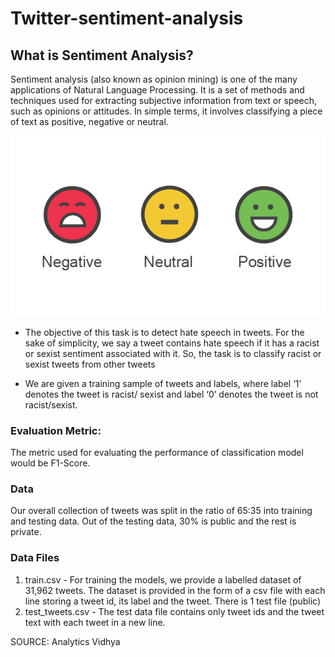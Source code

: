 # Twitter-sentiment-analysis

## What is Sentiment Analysis?
Sentiment analysis (also known as opinion mining) is one of the many applications of Natural Language Processing. It is a set of methods and techniques used for extracting subjective information from text or speech, such as opinions or attitudes. In simple terms, it involves classifying a piece of text as positive, negative or neutral.

![alt text](https://github.com/imene-swaan/Twitter-sentiment-analysis/blob/main/1549269497113.png)

- The objective of this task is to detect hate speech in tweets. For the sake of simplicity, we say a tweet contains hate speech if it has a racist or sexist sentiment associated with it. So, the task is to classify racist or sexist tweets from other tweets


- We are given a training sample of tweets and labels, where label ‘1’ denotes the tweet is racist/ sexist and label ‘0’ denotes the tweet is not racist/sexist.



### Evaluation Metric:
The metric used for evaluating the performance of classification model would be F1-Score.




### Data
Our overall collection of tweets was split in the ratio of 65:35 into training and testing data. Out of the testing data, 30% is public and the rest is private.



 
### Data Files
 
1.	train.csv - For training the models, we provide a labelled dataset of 31,962 tweets. The dataset is provided in the form of a csv file with each line storing a tweet id, its label and the tweet.
There is 1 test file (public)
2.	test_tweets.csv - The test data file contains only tweet ids and the tweet text with each tweet in a new line.


SOURCE: Analytics Vidhya
